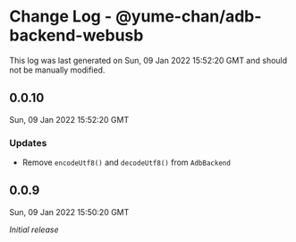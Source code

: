 # Change Log - @yume-chan/adb-backend-webusb

This log was last generated on Sun, 09 Jan 2022 15:52:20 GMT and should not be manually modified.

## 0.0.10
Sun, 09 Jan 2022 15:52:20 GMT

### Updates

- Remove `encodeUtf8()` and `decodeUtf8()` from `AdbBackend`

## 0.0.9
Sun, 09 Jan 2022 15:50:20 GMT

_Initial release_


